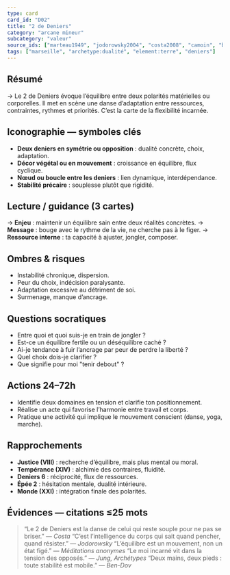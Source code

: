 ```yaml
---
type: card
card_id: "D02"
title: "2 de Deniers"
category: "arcane mineur"
subcategory: "valeur"
source_ids: ["marteau1949", "jodorowsky2004", "costa2008", "camoin", "bendov2011", "delcamp", "nadolny2018", "jung", "meditations_anonymes", "nichols"]
tags: ["marseille", "archetype:dualité", "element:terre", "deniers"]
---
```


## Résumé
→ Le 2 de Deniers évoque l’équilibre entre deux polarités matérielles ou corporelles. Il met en scène une danse d’adaptation entre ressources, contraintes, rythmes et priorités. C’est la carte de la flexibilité incarnée.

## Iconographie — symboles clés
- **Deux deniers en symétrie ou opposition** : dualité concrète, choix, adaptation.
- **Décor végétal ou en mouvement** : croissance en équilibre, flux cyclique.
- **Nœud ou boucle entre les deniers** : lien dynamique, interdépendance.
- **Stabilité précaire** : souplesse plutôt que rigidité.

## Lecture / guidance (3 cartes)
→ **Enjeu** : maintenir un équilibre sain entre deux réalités concrètes.
→ **Message** : bouge avec le rythme de la vie, ne cherche pas à le figer.
→ **Ressource interne** : ta capacité à ajuster, jongler, composer.

## Ombres & risques
- Instabilité chronique, dispersion.
- Peur du choix, indécision paralysante.
- Adaptation excessive au détriment de soi.
- Surmenage, manque d’ancrage.

## Questions socratiques
- Entre quoi et quoi suis-je en train de jongler ?
- Est-ce un équilibre fertile ou un déséquilibre caché ?
- Ai-je tendance à fuir l’ancrage par peur de perdre la liberté ?
- Quel choix dois-je clarifier ?
- Que signifie pour moi "tenir debout" ?

## Actions 24–72h
- Identifie deux domaines en tension et clarifie ton positionnement.
- Réalise un acte qui favorise l’harmonie entre travail et corps.
- Pratique une activité qui implique le mouvement conscient (danse, yoga, marche).

## Rapprochements
- **Justice (VIII)** : recherche d’équilibre, mais plus mental ou moral.
- **Tempérance (XIV)** : alchimie des contraires, fluidité.
- **Deniers 6** : réciprocité, flux de ressources.
- **Épée 2** : hésitation mentale, dualité intérieure.
- **Monde (XXI)** : intégration finale des polarités.

## Évidences — citations ≤25 mots
> “Le 2 de Deniers est la danse de celui qui reste souple pour ne pas se briser.” — *Costa*
> “C’est l’intelligence du corps qui sait quand pencher, quand résister.” — *Jodorowsky*
> “L’équilibre est un mouvement, non un état figé.” — *Méditations anonymes*
> “Le moi incarné vit dans la tension des opposés.” — *Jung, Archétypes*
> “Deux mains, deux pieds : toute stabilité est mobile.” — *Ben-Dov*

